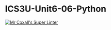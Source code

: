 # ICS3U-Unit6-06-Python

[![Mr Coxall's Super Linter](https://github.com/Cameron-Diedrich/ICS3U-Unit6-06-Python/workflows/Mr%20Coxall's%20Super%20Linter/badge.svg)](https://github.com/Cameron-Diedrich/ICS3U-Unit6-06-Python/actions/)
